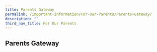 ```yaml
---
title: Parents Gateway
permalink: /important-information/For-Our-Parents/Parents-Gateway/
description: ""
third_nav_title: For Our Parents
---
```

## Parents Gateway

